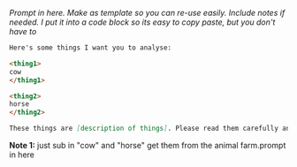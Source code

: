 *Prompt in here. Make as template so you can re-use easily. Include notes if needed. I put it into a code block so its easy to copy paste, but you don't have to*

```markdown
Here's some things I want you to analyse:

<thing1>
cow
</thing1>

<thing2>
horse
</thing2>

These things are [description of things]. Please read them carefully and [do some task].
```

**Note 1:** just sub in "cow" and "horse" get them from the animal farm.prompt in here
